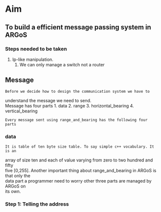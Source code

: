 # Aim
## To build a efficient message passing system in ARGoS

### Steps needed to be taken

1. Ip-like manipulation.
    1. We can only manage a switch not a router
## Message
    Before we decide how to design the communication system we have to  
understand the message we need to send.  
    Message has four parts
    1. data
    2. range
    3. horizontal_bearing
    4. vertical_bearing  

    Every message sent using range_and_bearing has the following four parts
### data  
    It is table of ten byte size table. To say simple c++ vocabulary. It is an
array of size ten and each of value varying from zero to two hundred and fifty  
five [0,255].
    Another important thing about range_and_bearing in ARGoS is that only the  
data part a programmer need to worry other three parts are managed by ARGoS on  
its own.
### Step 1: Telling the address
